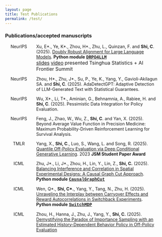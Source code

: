 ```yaml
---
layout: page
title: Test Publications
permalink: /test/
---
```


### Publications/accepted manuscripts

<div class="publication-entry" style="display: flex; align-items: flex-start; margin-bottom: 1em;">
  <div class="pub-venue" style="flex: 0 0 90px; margin-right: 12px; display: flex; align-items: center; justify-content: center;">
    <span class="publication-logo-badge badge-ml">NeurIPS</span>
  </div>
  <div class="pub-content" style="flex: 1;">
    Xu, E*., Ye, K*., Zhou, H*., Zhu, L., Quinzan, F. and <strong>Shi, C</strong>. (2025). <a href="https://arxiv.org/pdf/2506.01183">Doubly Robust Alignment for Large Language Models</a>. <strong>Python module</strong> <a href="https://github.com/DRPO4LLM/DRPO4LLM" style="font-family:courier;"><strong>DRPO4LLM</strong></a><br/> <a href="./slides/DRPO.pdf"><font size="3">slides</font></a> <a href="https://www.bilibili.com/video/BV1xNuuzVEeD?p=3"><font size="3">video</font></a> <font size="3">presented Tsinghua Statistics + AI Frontier Summit</font>
  </div>
</div>

<div class="publication-entry" style="display: flex; align-items: flex-start; margin-bottom: 1em;">
  <div class="pub-venue" style="flex: 0 0 90px; margin-right: 12px; display: flex; align-items: center; justify-content: center;">
    <span class="publication-logo-badge badge-ml">NeurIPS</span>
  </div>
  <div class="pub-content" style="flex: 1;">
    Zhou, H*., Zhu, J*., Su, P., Ye, K., Yang, Y., Gavioli-Akilagun SA. and <strong>Shi, C</strong>. (2025). AdaDetectGPT: Adaptive Detection of LLM-Generated Text with Statistical Guarantees.
  </div>
</div>

<div class="publication-entry" style="display: flex; align-items: flex-start; margin-bottom: 1em;">
  <div class="pub-venue" style="flex: 0 0 90px; margin-right: 12px; display: flex; align-items: center; justify-content: center;">
    <span class="publication-logo-badge badge-ml">NeurIPS</span>
  </div>
  <div class="pub-content" style="flex: 1;">
    Wu, X*., Li, T*., Aminian, G., Behnamnia, A., Rabiee, H. and <strong>Shi, C</strong>. (2025). Pessimistic Data Integration for Policy Evaluation.
  </div>
</div>

<div class="publication-entry" style="display: flex; align-items: flex-start; margin-bottom: 1em;">
  <div class="pub-venue" style="flex: 0 0 90px; margin-right: 12px; display: flex; align-items: center; justify-content: center;">
    <span class="publication-logo-badge badge-ml">NeurIPS</span>
  </div>
  <div class="pub-content" style="flex: 1;">
    Feng, J., Zhao, W., Wu, Z., <strong>Shi, C</strong>. and Yan, X. (2025). Beyond Average Value Function in Precision Medicine: Maximum Probability-Driven Reinforcement Learning for Survival Analysis.
  </div>
</div>

<div class="publication-entry" style="display: flex; align-items: flex-start; margin-bottom: 1em;">
  <div class="pub-venue" style="flex: 0 0 90px; margin-right: 12px; display: flex; align-items: center; justify-content: center;">
    <span class="publication-logo-badge badge-tmlr">TMLR</span>
  </div>
  <div class="pub-content" style="flex: 1;">
    Yang, X., <strong>Shi, C</strong>., Luo, S., Wang, L. and Song, R. (2025). <a href="https://arxiv.org/abs/2212.14466">Quantile Off-Policy Evaluation via Deep Conditional Generative Learning</a>. 2023 <strong>JSM Student Paper Award</strong>
  </div>
</div>

<div class="publication-entry" style="display: flex; align-items: flex-start; margin-bottom: 1em;">
  <div class="pub-venue" style="flex: 0 0 90px; margin-right: 12px; display: flex; align-items: center; justify-content: center;">
    <span class="publication-logo-badge badge-icml">ICML</span>
  </div>
  <div class="pub-content" style="flex: 1;">
    Zhu, J*., Li, J*., Zhou, H., Lin, Y., Lin, Z., <strong>Shi, C.</strong> (2025). <a href="https://arxiv.org/pdf/2505.20130">Balancing Interference and Correlation in Spatial Experimental Designs: A Causal Graph Cut Approach</a>. <strong>Python module</strong> <a href="https://github.com/Mamba413/CausalGraphCut" style="font-family:courier;"><strong>CausalGraphCut</strong></a>
  </div>
</div>

<div class="publication-entry" style="display: flex; align-items: flex-start; margin-bottom: 1em;">
  <div class="pub-venue" style="flex: 0 0 90px; margin-right: 12px; display: flex; align-items: center; justify-content: center;">
    <span class="publication-logo-badge badge-icml">ICML</span>
  </div>
  <div class="pub-content" style="flex: 1;">
    Wen, Q*., <strong>Shi, C*.</strong>, Yang, Y., Tang, N., Zhu, H. (2025). <a href="https://arxiv.org/pdf/2403.17285v1">Unraveling the Interplay between Carryover Effects and Reward Autocorrelations in Switchback Experiments</a>. <strong>Python module</strong> <a href="https://github.com/QianglinSIMON/SwitchMDP" style="font-family:courier;"><strong>SwitchMDP</strong></a>
  </div>
</div>

<div class="publication-entry" style="display: flex; align-items: flex-start; margin-bottom: 1em;">
  <div class="pub-venue" style="flex: 0 0 90px; margin-right: 12px; display: flex; align-items: center; justify-content: center;">
    <span class="publication-logo-badge badge-icml">ICML</span>
  </div>
  <div class="pub-content" style="flex: 1;">
    Zhou, H., Hanna, J., Zhu, J., Yang, Y., <strong>Shi, C.</strong> (2025). <a href="https://arxiv.org/pdf/2505.22492">Demystifying the Paradox of Importance Sampling with an Estimated History-Dependent Behavior Policy in Off-Policy Evaluation</a>
  </div>
</div>

